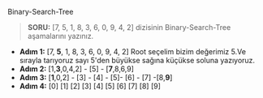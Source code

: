 Binary-Search-Tree 
>**SORU:** [7, 5, 1, 8, 3, 6, 0, 9, 4, 2] dizisinin Binary-Search-Tree aşamalarını yazınız.
 * **Adım 1:** [7, **5**, 1, 8, 3, 6, 0, 9, 4, 2] Root seçelim bizim değerimiz 5.Ve sırayla tarıyoruz sayı 5'den büyükse sağına küçükse soluna yazıyoruz.
 * **Adım 2:** [1,**3**,0,4,2] - [5] - [**7**,8,6,9]
 * **Adım 3:** [**1**,0,2] - [3] - [4] - [5]- [6] - [7] -[8,**9**]
 * **Adım 4:** [0] [1] [2] [3] [4] [5] [6] [7] [8] [9] 
 
